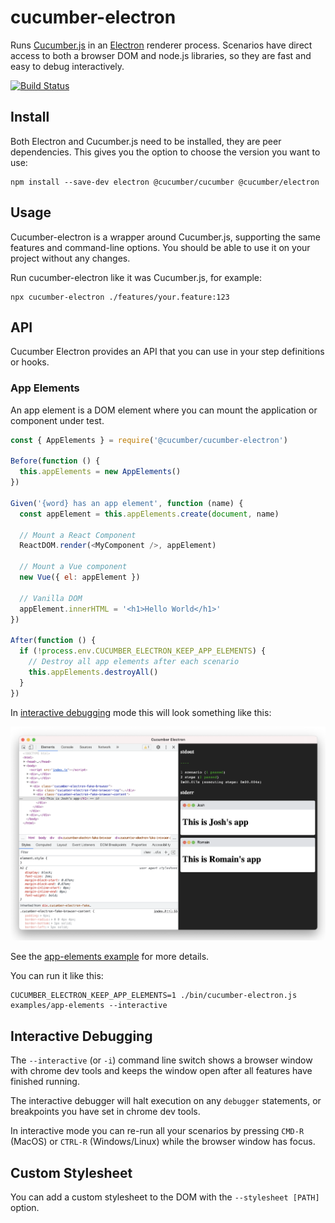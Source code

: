 # cucumber-electron

Runs [Cucumber.js](https://github.com/cucumber/cucumber-js) in an [Electron](https://github.com/electron/electron) renderer process. Scenarios have direct access to both a browser DOM and node.js libraries, so they are fast and easy to debug interactively.

[![Build Status](https://github.com/cucumber/cucumber-electron/workflows/build/badge.svg)](https://github.com/cucumber/cucumber-electron/actions)

## Install

Both Electron and Cucumber.js need to be installed, they are peer dependencies.
This gives you the option to choose the version you want to use:

    npm install --save-dev electron @cucumber/cucumber @cucumber/electron

## Usage

Cucumber-electron is a wrapper around Cucumber.js, supporting the same
features and command-line options. You should be able to use it on your project
without any changes.

Run cucumber-electron like it was Cucumber.js, for example:

    npx cucumber-electron ./features/your.feature:123

## API

Cucumber Electron provides an API that you can use in your step definitions or hooks.

### App Elements

An app element is a DOM element where you can mount the application or component under test.

```javascript
const { AppElements } = require('@cucumber/cucumber-electron')

Before(function () {
  this.appElements = new AppElements()
})

Given('{word} has an app element', function (name) {
  const appElement = this.appElements.create(document, name)
  
  // Mount a React Component
  ReactDOM.render(<MyComponent />, appElement)
  
  // Mount a Vue component
  new Vue({ el: appElement })
  
  // Vanilla DOM
  appElement.innerHTML = '<h1>Hello World</h1>'
})

After(function () {
  if (!process.env.CUCUMBER_ELECTRON_KEEP_APP_ELEMENTS) {
    // Destroy all app elements after each scenario
    this.appElements.destroyAll()
  }
})
```

In [interactive debugging](#interactive-debugging) mode this will look something like this:

![App Elements](docs/images/app-elements.png)

See the [app-elements example](examples/app-elements) for more details.

You can run it like this:

    CUCUMBER_ELECTRON_KEEP_APP_ELEMENTS=1 ./bin/cucumber-electron.js examples/app-elements --interactive

## Interactive Debugging

The `--interactive` (or `-i`) command line switch shows a browser window with chrome dev tools and keeps
the window open after all features have finished running.

The interactive debugger will halt execution on any `debugger` statements, or breakpoints you have set in chrome dev tools.

In interactive mode you can re-run all your scenarios by pressing `CMD-R` (MacOS) or `CTRL-R` (Windows/Linux)
while the browser window has focus.

## Custom Stylesheet

You can add a custom stylesheet to the DOM with the `--stylesheet [PATH]` option.
